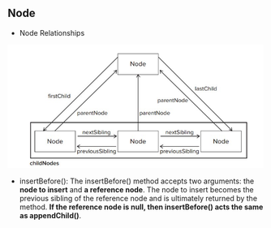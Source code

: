 

## Node

- Node Relationships

![Alt text](images/node-rel.jpg)

- insertBefore(): The insertBefore() method accepts two arguments: the **node to insert** and **a reference node**. The node to insert becomes the previous sibling of the reference node and is ultimately returned by the method. **If the reference node is null, then insertBefore() acts the same as appendChild()**.



